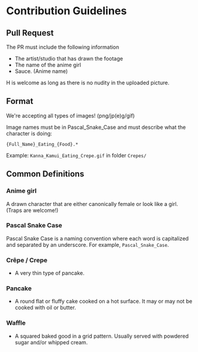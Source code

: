 # Contribution Guidelines

## Pull Request
The PR must include the following information
- The artist/studio that has drawn the footage
- The name of the anime girl
- Sauce. (Anime name)

H is welcome as long as there is no nudity in the uploaded picture.

## Format
We're accepting all types of images! (png/jp(e)g/gif)

Image names must be in Pascal_Snake_Case and must describe what the character is doing:

`{Full_Name}_Eating_{Food}.*`

Example: `Kanna_Kamui_Eating_Crepe.gif` in folder `Crepes/`

## Common Definitions
### Anime girl
A drawn character that are either canonically female or look like a girl. (Traps are welcome!)

### Pascal Snake Case
Pascal Snake Case is a naming convention where each word is capitalized and separated by an underscore. For example, `Pascal_Snake_Case`.

### Crêpe / Crepe
- A very thin type of pancake.

### Pancake
 - A round flat or fluffy cake cooked on a hot surface. It may or may not be cooked with oil or butter.

### Waffle
- A squared baked good in a grid pattern. Usually served with powdered sugar and/or whipped cream.
